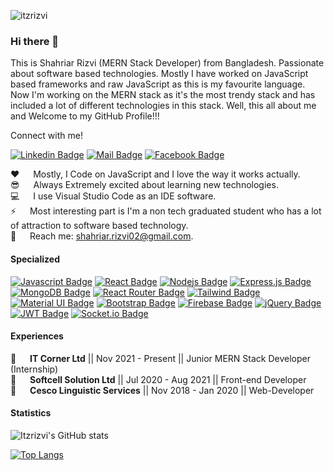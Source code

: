 ![itzrizvi](https://user-images.githubusercontent.com/86625882/153834114-95218881-8dbb-4222-9a6f-da15b0365580.gif)

### Hi there 👋
This is Shahriar Rizvi (MERN Stack Developer) from Bangladesh. Passionate about software based technologies. Mostly I have worked on JavaScript based frameworks and raw JavaScript as this is my favourite language. Now I'm working on the MERN stack as it's the most trendy stack and has included a lot of different technologies in this stack. Well, this all about me and Welcome to my GitHub Profile!!!

Connect with me!

[![Linkedin Badge](https://img.shields.io/badge/LinkedIn-0077B5?style=for-the-badge&logo=linkedin&logoColor=white)](https://www.linkedin.com/in/shahriar-rizvi/) [![Mail Badge](https://img.shields.io/badge/Gmail-D14836?style=for-the-badge&logo=gmail&logoColor=white)](mailto:shahriar.rizvi02@gmail.com) [![Facebook Badge](https://img.shields.io/badge/Facebook-1877F2?style=for-the-badge&logo=facebook&logoColor=white)](https://www.facebook.com/ShahriarRizvi303/)

:hearts: &emsp; Mostly, I Code on JavaScript and I love the way it works actually.<br/>
:sunglasses: &emsp; Always Extremely excited about learning new technologies.<br/>
:computer: &emsp; I use Visual Studio Code as an IDE software.<br/>
⚡ &emsp; Most interesting part is I'm a non tech graduated student who has a lot of attraction to software based technology.<br/>
:e-mail: &emsp; Reach me: shahriar.rizvi02@gmail.com.<br/>

#### Specialized

[![Javascript Badge](https://img.shields.io/badge/-Javascript-F0DB4F?style=for-the-badge&labelColor=black&logo=javascript&logoColor=F0DB4F)](#) [![React Badge](https://img.shields.io/badge/-React-61DBFB?style=for-the-badge&labelColor=black&logo=react&logoColor=61DBFB)](#) [![Nodejs Badge](https://img.shields.io/badge/-Nodejs-3C873A?style=for-the-badge&labelColor=black&logo=node.js&logoColor=3C873A)](#) [![Express.js Badge](https://img.shields.io/badge/Express.js-000000?style=for-the-badge&logo=express&logoColor=white)](#) [![MongoDB Badge](https://img.shields.io/badge/MongoDB-4EA94B?style=for-the-badge&logo=mongodb&logoColor=white)](#)  [![React Router Badge](https://img.shields.io/badge/React_Router-CA4245?style=for-the-badge&logo=react-router&logoColor=06B6D4&labelColor=000000)](#) [![Tailwind Badge](https://img.shields.io/badge/Tailwind%20CSS-092749?style=for-the-badge&logo=tailwindcss&logoColor=06B6D4&labelColor=000000)](#) [![Material UI Badge](https://img.shields.io/badge/Material%20UI-007FFF?style=for-the-badge&logo=mui&logoColor=06B6D4&labelColor=000000)](#) [![Bootstrap Badge](https://img.shields.io/badge/Bootstrap-563D7C?style=for-the-badge&logo=bootstrap&logoColor=06B6D4&labelColor=000000)](#) [![Firebase Badge](https://img.shields.io/badge/firebase-ffca28?style=for-the-badge&logo=firebase&logoColor=06B6D4&labelColor=000000)](#) [![jQuery Badge](https://img.shields.io/badge/jQuery-0769AD?style=for-the-badge&logo=jquery&logoColor=06B6D4&labelColor=000000)](#) [![JWT Badge](https://img.shields.io/badge/JWT-000000?style=for-the-badge&logo=JSON%20web%20tokens&logoColor=06B6D4&labelColor=000000)](#) [![Socket.io Badge](https://img.shields.io/badge/Socket.io-010101?&style=for-the-badge&logo=Socket.io&logoColor=06B6D4&labelColor=000000)](#)

#### Experiences

:briefcase: &emsp; <strong>IT Corner Ltd</strong> || Nov 2021 - Present || Junior MERN Stack Developer (Internship)<br/>
:briefcase: &emsp; <strong>Softcell Solution Ltd</strong> || Jul 2020 - Aug 2021 || Front-end Developer<br/>
:briefcase: &emsp; <strong>Cesco Linguistic Services</strong> || Nov 2018 - Jan 2020 || Web-Developer<br/>

#### Statistics
![Itzrizvi's GitHub stats](https://github-readme-stats.vercel.app/api?username=itzrizvi&show_icons=true&count_private=true&theme=radical&include_all_commits=true) 

[![Top Langs](https://github-readme-stats.vercel.app/api/top-langs/?username=itzrizvi&theme=radical&count_private=true)](https://github.com/itzrizvi/github-readme-stats)
